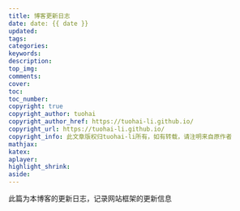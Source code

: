 ```yaml
---
title: 博客更新日志
date: date: {{ date }}
updated:
tags:
categories:
keywords:
description:
top_img:
comments: 
cover: 
toc: 
toc_number: 
copyright: true
copyright_author: tuohai
copyright_author_href: https://tuohai-li.github.io/
copyright_url: https://tuohai-li.github.io/
copyright_info: 此文章版权归tuohai-li所有，如有转载，请注明来自原作者
mathjax: 
katex: 
aplayer: 
highlight_shrink: 
aside: 
---
```

此篇为本博客的更新日志，记录网站框架的更新信息
